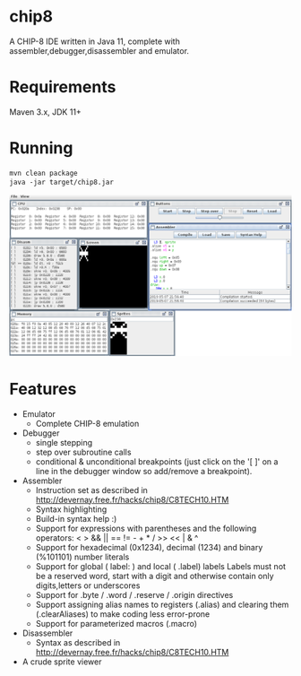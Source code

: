 # chip8

A CHIP-8 IDE written in Java 11, complete with assembler,debugger,disassembler and emulator.

# Requirements

Maven 3.x, JDK 11+

# Running

    mvn clean package
    java -jar target/chip8.jar

![Screenshot](https://raw.githubusercontent.com/toby1984/chip8/master/screenshot.png)

# Features

- Emulator
  - Complete CHIP-8 emulation
- Debugger
  - single stepping
  - step over subroutine calls
  - conditional & unconditional breakpoints (just click on the '[ ]' on a line in the debugger window so add/remove a breakpoint).
- Assembler
  - Instruction set as described in http://devernay.free.fr/hacks/chip8/C8TECH10.HTM
  - Syntax highlighting
  - Build-in syntax help :)
  - Support for expressions with parentheses and the following operators: < > && || == != - + * / >> << | & ^
  - Support for hexadecimal (0x1234), decimal (1234) and binary (%101101) number literals
  - Support for global ( label: ) and local ( .label) labels
    Labels must not be a reserved word, start with a digit and otherwise contain only digits,letters or underscores
  - Support for .byte / .word / .reserve / .origin directives 
  - Support assigning alias names to registers (.alias) and clearing them (.clearAliases) to make coding less error-prone
  - Support for parameterized macros (.macro) 
- Disassembler
  - Syntax as described in http://devernay.free.fr/hacks/chip8/C8TECH10.HTM
- A crude sprite viewer
